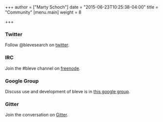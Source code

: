 +++
author = ["Marty Schoch"]
date = "2015-06-23T10:25:38-04:00"
title = "Community"
[menu.main]
weight = 8

+++

### Twitter

Follow @blevesearch on [twitter](https://twitter.com/blevesearch).

### IRC

Join the #bleve channel on [freenode](https://freenode.net/).

### Google Group

Discuss use and development of bleve is in [this google group](https://groups.google.com/forum/#!forum/bleve).

### Gitter

Join the conversation on [Gitter](https://gitter.im/blevesearch/bleve).
